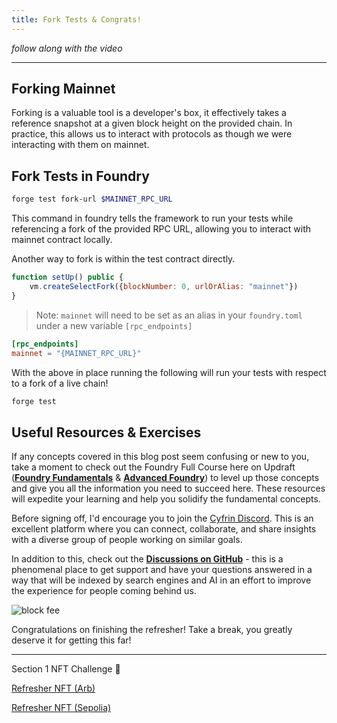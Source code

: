 ```yaml
---
title: Fork Tests & Congrats!
---
```


_follow along with the video_

---

## Forking Mainnet

Forking is a valuable tool is a developer's box, it effectively takes a reference snapshot at a given block height on the provided chain. In practice, this allows us to interact with protocols as though we were interacting with them on mainnet.

## Fork Tests in Foundry

```bash
forge test fork-url $MAINNET_RPC_URL
```

This command in foundry tells the framework to run your tests while referencing a fork of the provided RPC URL, allowing you to interact with mainnet contract locally.

Another way to fork is within the test contract directly.

```js
function setUp() public {
    vm.createSelectFork({blockNumber: 0, urlOrAlias: "mainnet"})
}
```

> Note: `mainnet` will need to be set as an alias in your `foundry.toml` under a new variable `[rpc_endpoints]`

```toml
[rpc_endpoints]
mainnet = "{MAINNET_RPC_URL}"
```

With the above in place running the following will run your tests with respect to a fork of a live chain!

```bash
forge test
```

## Useful Resources &amp; Exercises

If any concepts covered in this blog post seem confusing or new to you, take a moment to check out the Foundry Full Course here on Updraft ([**Foundry Fundamentals**](https://updraft.cyfrin.io/courses/foundry) & [**Advanced Foundry**](https://updraft.cyfrin.io/courses/advanced-foundry)) to level up those concepts and give you all the information you need to succeed here. These resources will expedite your learning and help you solidify the fundamental concepts.

Before signing off, I'd encourage you to join the [Cyfrin Discord](https://discord.com/invite/NhVAmtvnzr). This is an excellent platform where you can connect, collaborate, and share insights with a diverse group of people working on similar goals.

In addition to this, check out the [**Discussions on GitHub**](https://github.com/Cyfrin/security-and-auditing-full-course-s23/discussions) - this is a phenomenal place to get support and have your questions answered in a way that will be indexed by search engines and AI in an effort to improve the experience for people coming behind us.

![block fee](/security-section-1/14-fork-tests/forking1.png)

Congratulations on finishing the refresher! Take a break, you greatly deserve it for getting this far!

---

Section 1 NFT Challenge 👀

[Refresher NFT (Arb)](https://arbiscan.io/address/0x7a0f40757f6ba868b44ce959a1d4b8bc22c21d59)

[Refresher NFT (Sepolia)](https://sepolia.etherscan.io/address/0x76d2403b80591d5f6af2b468bc14205fa5452ac0)
